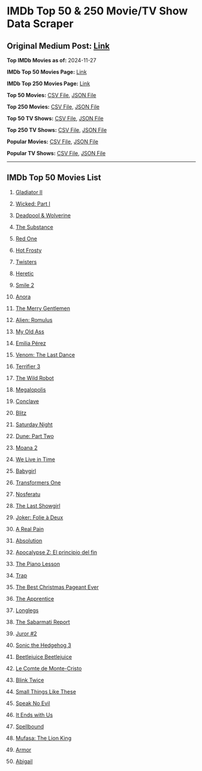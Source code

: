 # IMDb Top 50 & 250 Movie/TV Show Data Scraper

## Original Medium Post: [Link](https://medium.com/@nishantsahoo/which-movie-should-i-watch-5c83a3c0f5b1)

**Top IMDb Movies as of:** 2024-11-27

**IMDb Top 50 Movies Page:** [Link](https://www.imdb.com/search/title/?title_type=feature&release_date=2024-01-01,2024-12-31)

**IMDb Top 250 Movies Page:** [Link](https://www.imdb.com/chart/top/)

**Top 50 Movies:** [CSV File](/data/top50/movies.csv), [JSON File](/data/top50/movies.json)

**Top 250 Movies:** [CSV File](/data/top250/movies.csv), [JSON File](/data/top250/movies.json)

**Top 50 TV Shows:** [CSV File](/data/top50/shows.csv), [JSON File](/data/top50/shows.json)

**Top 250 TV Shows:** [CSV File](/data/top250/shows.csv), [JSON File](/data/top250/shows.json)

**Popular Movies:** [CSV File](/data/popular/movies.csv), [JSON File](/data/popular/movies.json)

**Popular TV Shows:** [CSV File](/data/popular/shows.csv), [JSON File](/data/popular/shows.json)

---

## IMDb Top 50 Movies List

1. [Gladiator II](https://www.imdb.com/title/tt9218128/)

2. [Wicked: Part I](https://www.imdb.com/title/tt1262426/)

3. [Deadpool & Wolverine](https://www.imdb.com/title/tt6263850/)

4. [The Substance](https://www.imdb.com/title/tt17526714/)

5. [Red One](https://www.imdb.com/title/tt14948432/)

6. [Hot Frosty](https://www.imdb.com/title/tt32359447/)

7. [Twisters](https://www.imdb.com/title/tt12584954/)

8. [Heretic](https://www.imdb.com/title/tt28015403/)

9. [Smile 2](https://www.imdb.com/title/tt29268110/)

10. [Anora](https://www.imdb.com/title/tt28607951/)

11. [The Merry Gentlemen](https://www.imdb.com/title/tt32368345/)

12. [Alien: Romulus](https://www.imdb.com/title/tt18412256/)

13. [My Old Ass](https://www.imdb.com/title/tt18559464/)

14. [Emilia Pérez](https://www.imdb.com/title/tt20221436/)

15. [Venom: The Last Dance](https://www.imdb.com/title/tt16366836/)

16. [Terrifier 3](https://www.imdb.com/title/tt27911000/)

17. [The Wild Robot](https://www.imdb.com/title/tt29623480/)

18. [Megalopolis](https://www.imdb.com/title/tt10128846/)

19. [Conclave](https://www.imdb.com/title/tt20215234/)

20. [Blitz](https://www.imdb.com/title/tt15939198/)

21. [Saturday Night](https://www.imdb.com/title/tt27657135/)

22. [Dune: Part Two](https://www.imdb.com/title/tt15239678/)

23. [Moana 2](https://www.imdb.com/title/tt13622970/)

24. [We Live in Time](https://www.imdb.com/title/tt27131358/)

25. [Babygirl](https://www.imdb.com/title/tt30057084/)

26. [Transformers One](https://www.imdb.com/title/tt8864596/)

27. [Nosferatu](https://www.imdb.com/title/tt5040012/)

28. [The Last Showgirl](https://www.imdb.com/title/tt31193791/)

29. [Joker: Folie à Deux](https://www.imdb.com/title/tt11315808/)

30. [A Real Pain](https://www.imdb.com/title/tt21823606/)

31. [Absolution](https://www.imdb.com/title/tt8337290/)

32. [Apocalypse Z: El principio del fin](https://www.imdb.com/title/tt27599851/)

33. [The Piano Lesson](https://www.imdb.com/title/tt15507512/)

34. [Trap](https://www.imdb.com/title/tt26753003/)

35. [The Best Christmas Pageant Ever](https://www.imdb.com/title/tt2347285/)

36. [The Apprentice](https://www.imdb.com/title/tt8368368/)

37. [Longlegs](https://www.imdb.com/title/tt23468450/)

38. [The Sabarmati Report](https://www.imdb.com/title/tt30889755/)

39. [Juror #2](https://www.imdb.com/title/tt27403986/)

40. [Sonic the Hedgehog 3](https://www.imdb.com/title/tt18259086/)

41. [Beetlejuice Beetlejuice](https://www.imdb.com/title/tt2049403/)

42. [Le Comte de Monte-Cristo](https://www.imdb.com/title/tt26446278/)

43. [Blink Twice](https://www.imdb.com/title/tt14858658/)

44. [Small Things Like These](https://www.imdb.com/title/tt27196021/)

45. [Speak No Evil](https://www.imdb.com/title/tt27534307/)

46. [It Ends with Us](https://www.imdb.com/title/tt10655524/)

47. [Spellbound](https://www.imdb.com/title/tt7215232/)

48. [Mufasa: The Lion King](https://www.imdb.com/title/tt13186482/)

49. [Armor](https://www.imdb.com/title/tt29252358/)

50. [Abigail](https://www.imdb.com/title/tt27489557/)
